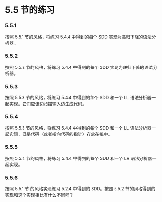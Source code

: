 # 5.5 节的练习

### 5.5.1

按照 5.5.1 节的风格，将练习 5.4.4 中得到的每个 SDD 实现为递归下降的语法分析器。

### 5.5.2

按照 5.5.2 节的风格，将练习 5.4.4 中得到的每个 SDD 实现为递归下降的语法分析器。

### 5.5.3

按照 5.5.3 节的风格，将练习 5.4.4 中得到的每个 SDD 和一个 LL 语法分析器一起实现。它们应该边扫描输入边生成代码。

### 5.5.4

按照 5.5.3 节的风格，将练习 5.4.4 中得到的每个 SDD 和一个 LL 语法分析器一起实现，但是代码（或者指向代码的指针）存放在栈中。

### 5.5.5

按照 5.5.4 节的风格，将练习 5.4.4 中得到的每个 SDD 和一个 LR 语法分析器一起实现。

### 5.5.6

按照 5.5.1 节 的风格实现练习 5.2.4 中得到的 SDD。按照 5.5.2 节的风格得到的实现和这个实现相比有什么不同吗？